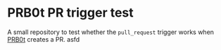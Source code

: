 # PRB0t PR trigger test

A small repository to test whether the `pull_request` trigger works when [PRB0t](https://github.com/PRB0t/PRB0t)
creates a PR.
asfd
